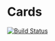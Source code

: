# Cards

[![Build Status](https://travis-ci.org/erm0l0v/Cards.svg?branch=master)](https://travis-ci.org/erm0l0v/Cards)
